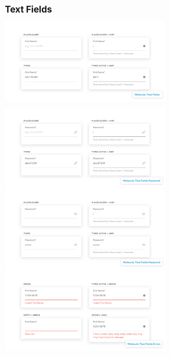 # Text Fields

![](/assets/molecules/text-fields/molecule-text-field-01.png)

![](/assets/molecules/text-fields/molecule-text-field-02.png)![](/assets/molecules/text-fields/molecule-text-field-03.png)![](/assets/molecules/text-fields/molecule-text-field-04.png)

